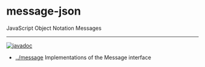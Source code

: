 
<!-- title start -->

# message-json

JavaScript Object Notation Messages

---
[![javadoc](https://javadoc.io/badge2/com.mastercard.test.flow/message-json/javadoc.svg)](https://javadoc.io/doc/com.mastercard.test.flow/message-json)

 * [../message](..) Implementations of the Message interface

<!-- title end -->
